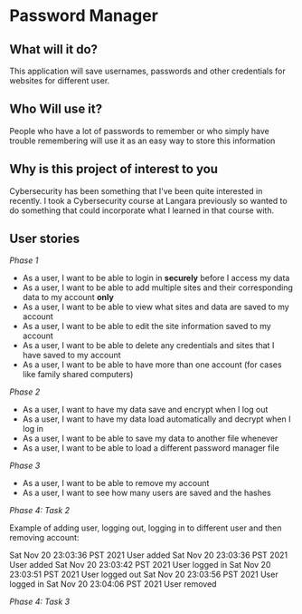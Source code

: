 # Password Manager

## What will it do?

This application will save usernames, passwords and other credentials for websites for different user.

## Who Will use it?

People who have a lot of passwords to remember or who simply 
have trouble remembering will use it as an easy way to store this information

## Why is this project of interest to you

Cybersecurity has been something that I've been quite interested in recently. I took a Cybersecurity course at 
Langara previously so wanted to do something that could incorporate what I learned in that course with.

## User stories

*Phase 1*
- As a user, I want to be able to login in **securely** before I access my data
- As a user, I want to be able to add multiple sites and their corresponding data to my account **only**
- As a user, I want to be able to view what sites and data are saved to my account
- As a user, I want to be able to edit the site information saved to my account
- As a user, I want to be able to delete any credentials and sites that I have saved to my account
- As a user, I want to be able to have more than one account (for cases like family shared computers)

*Phase 2*
- As a user, I want to have my data save and encrypt when I log out
- As a user, I want to have my data load automatically and decrypt when I log in
- As a user, I want to be able to save my data to another file whenever
- As a user, I want to be able to load a different password manager file

*Phase 3*
- As a user, I want to be able to remove my account
- As a user, I want to see how many users are saved and the hashes

*Phase 4: Task 2*

Example of adding user, logging out, logging in to different user and then removing account:

Sat Nov 20 23:03:36 PST 2021
User added
Sat Nov 20 23:03:36 PST 2021
User added
Sat Nov 20 23:03:42 PST 2021
User logged in
Sat Nov 20 23:03:51 PST 2021
User logged out
Sat Nov 20 23:03:56 PST 2021
User logged in
Sat Nov 20 23:04:06 PST 2021
User removed

*Phase 4: Task  3*
